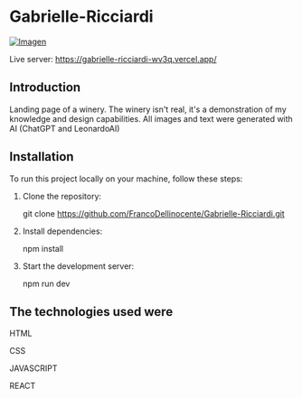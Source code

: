 # Gabrielle-Ricciardi

[![Imagen](https://i.postimg.cc/sfPKyWnG/Captura-gabrielle-ricciardi.png)](https://gabrielle-ricciardi-wv3q.vercel.app/)

Live server: https://gabrielle-ricciardi-wv3q.vercel.app/

## Introduction

Landing page of a winery. The winery isn't real, it's a demonstration of my knowledge and design capabilities. All images and text were generated with AI (ChatGPT and LeonardoAI)

## Installation

To run this project locally on your machine, follow these steps:

1. Clone the repository:

   git clone https://github.com/FrancoDellinocente/Gabrielle-Ricciardi.git
   
3. Install dependencies:

   npm install
   
5. Start the development server:
   
   npm run dev


## The technologies used were

HTML

CSS

JAVASCRIPT

REACT
